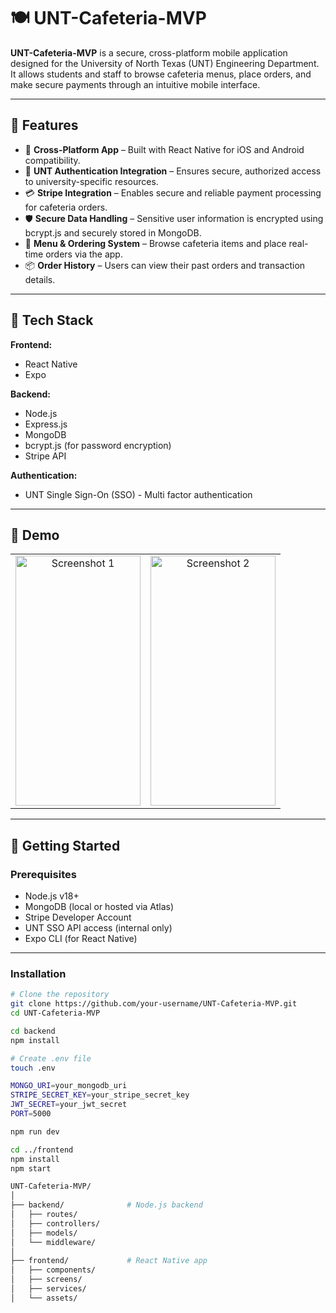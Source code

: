 # 🍽️ UNT-Cafeteria-MVP

**UNT-Cafeteria-MVP** is a secure, cross-platform mobile application designed for the University of North Texas (UNT) Engineering Department. It allows students and staff to browse cafeteria menus, place orders, and make secure payments through an intuitive mobile interface.

---

## 🚀 Features

- 📱 **Cross-Platform App** – Built with React Native for iOS and Android compatibility.
- 🔐 **UNT Authentication Integration** – Ensures secure, authorized access to university-specific resources.
- 💳 **Stripe Integration** – Enables secure and reliable payment processing for cafeteria orders.
- 🛡️ **Secure Data Handling** – Sensitive user information is encrypted using bcrypt.js and securely stored in MongoDB.
- 🍔 **Menu & Ordering System** – Browse cafeteria items and place real-time orders via the app.
- 📦 **Order History** – Users can view their past orders and transaction details.

---

## 🧰 Tech Stack

**Frontend:**
- React Native
- Expo 

**Backend:**
- Node.js
- Express.js
- MongoDB
- bcrypt.js (for password encryption)
- Stripe API

**Authentication:**
- UNT Single Sign-On (SSO) - Multi factor authentication

---

## 📸 Demo

<table>
  <tr>
    <td align="center" width="50%">
      <img src="https://github.com/user-attachments/assets/48527c69-4cf9-4d98-be93-0057835ee539" alt="Screenshot 1" width="200" height="400" />
    </td>
    <td align="center" width="50%">
      <img src="https://github.com/user-attachments/assets/da954583-409f-497e-ba45-168d9b6e3fc5" alt="Screenshot 2" width="200" height="400" />
    </td>
  </tr>
</table>

---

## 🔧 Getting Started

### Prerequisites

- Node.js v18+
- MongoDB (local or hosted via Atlas)
- Stripe Developer Account
- UNT SSO API access (internal only)
- Expo CLI (for React Native)

---

### Installation

```bash
# Clone the repository
git clone https://github.com/your-username/UNT-Cafeteria-MVP.git
cd UNT-Cafeteria-MVP

cd backend
npm install

# Create .env file
touch .env

MONGO_URI=your_mongodb_uri
STRIPE_SECRET_KEY=your_stripe_secret_key
JWT_SECRET=your_jwt_secret
PORT=5000

npm run dev

cd ../frontend
npm install
npm start

UNT-Cafeteria-MVP/
│
├── backend/              # Node.js backend
│   ├── routes/
│   ├── controllers/
│   ├── models/
│   └── middleware/
│
├── frontend/             # React Native app
│   ├── components/
│   ├── screens/
│   ├── services/
│   └── assets/

```
